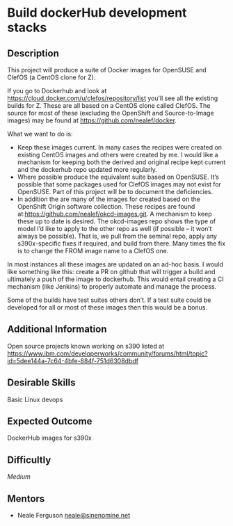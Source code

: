 #  Build dockerHub development stacks

## Description

This project will produce a suite of Docker images for OpenSUSE and ClefOS (a CentOS clone for Z).

If you go to Dockerhub and look at https://cloud.docker.com/u/clefos/repository/list you’ll see all the existing builds for Z. These are all based on a CentOS clone called ClefOS. The source for most of these (excluding the OpenShift and Source-to-Image images) may be found at https://github.com/nealef/docker. 

What we want to do is:

* Keep these images current. In many cases the recipes were created on existing CentOS images and others were created by me. I would like a mechanism for keeping both the derived and original recipe kept current and the dockerhub repo updated more regularly.
* Where possible produce the equivalent suite based on OpenSUSE. It’s possible that some packages used for ClefOS images may not exist for OpenSUSE. Part of this project will be to document the deficiencies.
* In addition the are  many of the images for created based on the OpenShift Origin software collection. These recipes are found at:https://github.com/nealef/okcd-images.git. A mechanism to keep these up to date is desired. The okcd-images repo shows the type of model I’d like to apply to the other repo as well (if possible – it won’t always be possible). That is, we pull from the seminal repo, apply any s390x-specific fixes if required, and build from there. Many times the fix is to change the FROM image name to a ClefOS one.

In most instances all these images are updated on an ad-hoc basis. I would like something like this: create a PR on github that will trigger a build and ultimately a push of the image to dockerhub. This would entail creating a CI mechanism (like Jenkins) to properly automate and manage the process.

Some of the builds have test suites others don’t. If a test suite could be developed for all or most of these images then this would be a bonus.

## Additional Information

Open source projects known working on s390 listed at https://www.ibm.com/developerworks/community/forums/html/topic?id=5dee144a-7c64-4bfe-884f-751d6308dbdf

## Desirable Skills

Basic Linux devops

## Expected Outcome

DockerHub images for s390x

## Difficultly

*Medium*

## Mentors

* Neale Ferguson <neale@sinenomine.net>
